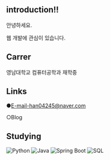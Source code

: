 

## introduction‼️
안녕하세요.                      

웹 개발에 관심이 있습니다. 
## Carrer
영남대학교 컴퓨터공학과 재학중

## Links
●E-mail-han04245@naver.com

○Blog


## Studying

![Python](https://img.shields.io/badge/python-3670A0?style=flat-square&logo=python&logoColor=ffdd54)
![Java](https://img.shields.io/badge/Java-007396?style=flat-square&logo=java&logoColor=ffffff)
![Spring Boot](https://img.shields.io/badge/Spring%20Boot-6DB33F?style=flat-square&logo=springboot&logoColor=ffffff)
![SQL](https://img.shields.io/badge/SQL-003B57?style=flat-square&logo=sqlite&logoColor=ffffff)



